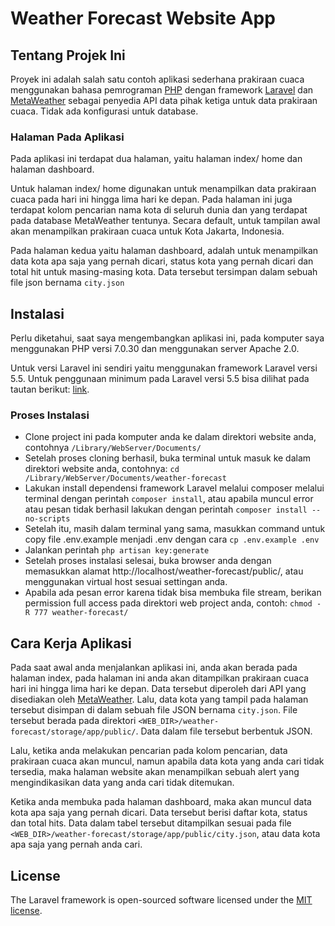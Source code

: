 # Weather Forecast Website App #

## Tentang Projek Ini ##
Proyek ini adalah salah satu contoh aplikasi sederhana prakiraan cuaca menggunakan bahasa pemrograman [PHP](https://secure.php.net/) dengan framework [Laravel](https://laravel.com/) dan [MetaWeather](https://www.metaweather.com) sebagai penyedia API data pihak ketiga untuk data prakiraan cuaca. Tidak ada konfigurasi untuk database.

### Halaman Pada Aplikasi ###
Pada aplikasi ini terdapat dua halaman, yaitu halaman index/ home dan halaman dashboard.

Untuk halaman index/ home digunakan untuk menampilkan data prakiraan cuaca pada hari ini hingga lima hari ke depan. Pada halaman ini juga terdapat kolom pencarian nama kota di seluruh dunia dan yang terdapat pada database MetaWeather tentunya. Secara default, untuk tampilan awal akan menampilkan prakiraan cuaca untuk Kota Jakarta, Indonesia.

Pada halaman kedua yaitu halaman dashboard, adalah untuk menampilkan data kota apa saja yang pernah dicari, status kota yang pernah dicari dan total hit untuk masing-masing kota. Data tersebut tersimpan dalam sebuah file json bernama `city.json`

## Instalasi ##
Perlu diketahui, saat saya mengembangkan aplikasi ini, pada komputer saya menggunakan PHP versi 7.0.30 dan menggunakan server Apache 2.0.

Untuk versi Laravel ini sendiri yaitu menggunakan framework Laravel versi 5.5. Untuk penggunaan minimum pada Laravel versi 5.5 bisa dilihat pada tautan berikut: [link](https://laravel.com/docs/5.5/#installation).

### Proses Instalasi ###
* Clone project ini pada komputer anda ke dalam direktori website anda, contohnya `/Library/WebServer/Documents/`
* Setelah proses cloning berhasil, buka terminal untuk masuk ke dalam direktori website anda, contohnya: `cd /Library/WebServer/Documents/weather-forecast`
* Lakukan install dependensi framework Laravel melalui composer melalui terminal dengan perintah `composer install`, atau apabila muncul error atau pesan tidak berhasil lakukan dengan perintah `composer install --no-scripts`
* Setelah itu, masih dalam terminal yang sama, masukkan command untuk copy file .env.example menjadi .env dengan cara `cp .env.example .env`
* Jalankan perintah `php artisan key:generate`
* Setelah proses instalasi selesai, buka browser anda dengan memasukkan alamat http://localhost/weather-forecast/public/, atau menggunakan virtual host sesuai settingan anda.
* Apabila ada pesan error karena tidak bisa membuka file stream, berikan permission full access pada direktori web project anda, contoh: `chmod -R 777 weather-forecast/`

## Cara Kerja Aplikasi ##
Pada saat awal anda menjalankan aplikasi ini, anda akan berada pada halaman index, pada halaman ini anda akan ditampilkan prakiraan cuaca hari ini hingga lima hari ke depan. Data tersebut diperoleh dari API yang disediakan oleh [MetaWeather](https://www.metaweather.com/api/). Lalu, data kota yang tampil pada halaman tersebut disimpan di dalam sebuah file JSON bernama `city.json`. File tersebut berada pada direktori `<WEB_DIR>/weather-forecast/storage/app/public/`. Data dalam file tersebut berbentuk JSON.

Lalu, ketika anda melakukan pencarian pada kolom pencarian, data prakiraan cuaca akan muncul, namun apabila data kota yang anda cari tidak tersedia, maka halaman website akan menampilkan sebuah alert yang mengindikasikan data yang anda cari tidak ditemukan.

Ketika anda membuka pada halaman dashboard, maka akan muncul data kota apa saja yang pernah dicari. Data tersebut berisi daftar kota, status dan total hits. Data dalam tabel tersebut ditampilkan sesuai pada file `<WEB_DIR>/weather-forecast/storage/app/public/city.json`, atau data kota apa saja yang pernah anda cari.

## License

The Laravel framework is open-sourced software licensed under the [MIT license](https://opensource.org/licenses/MIT).
